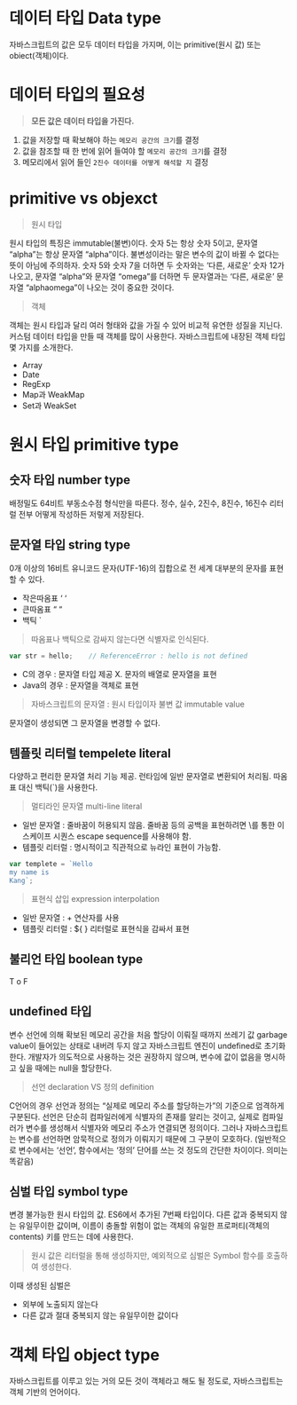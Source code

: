 # 데이터 타입 Data type

자바스크립트의 값은 모두 데이터 타입을 가지며, 이는 primitive(원시 값) 또는 obiect(객체)이다. 

# 데이터 타입의 필요성

> **모든 값은 데이터 타입을 가진다.**

1. 값을 저장할 때 확보해야 하는 `메모리 공간의 크기`를 결정
2. 값을 참조할 때 한 번에 읽어 들여야 할 `메모리 공간의 크기`를 결정
3. 메모리에서 읽어 들인 `2진수 데이터를 어떻게 해석할 지` 결정

# primitive vs objexct

> 원시 타입

원시 타입의 특징은 immutable(불변)이다. 숫자 5는 항상 숫자 5이고, 문자열 “alpha”는 항상 문자열 “alpha”이다. 불변성이라는 말은 변수의 값이 바뀔 수 없다는 뜻이 아님에 주의하자. 숫자 5와 숫자 7을 더하면 두 숫자와는 ‘다른, 새로운’ 숫자 12가 나오고, 문자열 “alpha”와 문자열 “omega”를 더하면 두 문자열과는 ‘다른, 새로운’ 문자열 “alphaomega”이 나오는 것이 중요한 것이다.

> 객체

객체는 원시 타입과 달리 여러 형태와 값을 가질 수 있어 비교적 유연한 성질을 지닌다. 커스텀 데이터 타입을 만들 때 객체를 많이 사용한다. 자바스크립트에 내장된 객체 타입 몇 가지를 소개한다.

- Array
- Date
- RegExp
- Map과 WeakMap
- Set과 WeakSet

# 원시 타입 primitive type

## 숫자 타입 number type

배정밀도 64비트 부동소수점 형식만을 따른다. 정수, 실수, 2진수, 8진수, 16진수 리터럴 전부 어떻게 작성하든 저렇게 저장된다.

## 문자열 타입 string type

0개 이상의 16비트 유니코드 문자(UTF-16)의 집합으로 전 세계 대부분의 문자를 표현할 수 있다.

- 작은따옴표 ‘ ‘
- 큰따옴표 “ “
- 백틱 `

> 따옴표나 백틱으로 감싸지 않는다면 식별자로 인식된다.


```jsx
var str = hello;    // ReferenceError : hello is not defined
```

+ C의 경우 : 문자열 타입 제공 X. 문자의 배열로 문자열을 표현
+ Java의 경우 : 문자열을 객체로 표현

> 자바스크립트의 문자열 :  원시 타입이자 불변 값 immutable value


문자열이 생성되면 그 문자열을 변경할 수 없다.

## 템플릿 리터럴 tempelete literal

다양하고 편리한 문자열 처리 기능 제공. 런타임에 일반 문자열로 변환되어 처리됨. 따옴표 대신 백틱(`)을 사용한다.

> 멀티라인 문자열 multi-line literal

- 일반 문자열 : 줄바꿈이 허용되지 않음. 줄바꿈 등의 공백을 표현하려면 \를 통한 이스케이프 시퀀스 escape sequence를 사용해야 함.
- 템플릿 리터럴 : 명시적이고 직관적으로 뉴라인 표현이 가능함.

```jsx
var templete = `Hello
my name is
Kang`;
```

> 표현식 삽입 expression interpolation

- 일반 문자열 : + 연산자를 사용
- 템플릿 리터럴 : ${   } 리터럴로 표현식을 감싸서 표현


## 불리언 타입 boolean type

T o F

## undefined 타입

변수 선언에 의해 확보된 메모리 공간을 처음 할당이 이뤄질 때까지 쓰레기 값 garbage value이 들어있는 상태로 내버려 두지 않고 자바스크립트 엔진이 undefined로 초기화한다. 개발자가 의도적으로 사용하는 것은 권장하지 않으며, 변수에 값이 없음을 명시하고 싶을 때에는 null을 할당한다.

> 선언 declaration VS 정의 definition
> 

C언어의 경우 선언과 정의는 “실제로 메모리 주소를 할당하는가”의 기준으로 엄격하게 구분된다. 선언은 단순히 컴파일러에게 식별자의 존재를 알리는 것이고, 실제로 컴파일러가 변수를 생성해서 식별자와 메모리 주소가 연결되면 정의이다. 그러나 자바스크립트는 변수를 선언하면 암묵적으로 정의가 이뤄지기 때문에 그 구분이 모호하다. (일반적으로 변수에서는 ‘선언’, 함수에서는 ‘정의’ 단어를 쓰는 것 정도의 간단한 차이이다. 의미는 똑같음)

## 심벌 타입 symbol type

변경 불가능한 원시 타입의 값. ES6에서 추가된 7번째 타입이다. 다른 값과 중복되지 않는 유일무이한 값이며, 이름이 충돌할 위험이 없는 객체의 유일한 프로퍼티(객체의 contents) 키를 만드는 데에 사용한다.

> 원시 값은 리터럴을 통해 생성하지만, 예외적으로 심벌은 Symbol 함수를 호출하여 생성한다.


이때 생성된 심벌은

- 외부에 노출되지 않는다
- 다른 값과 절대 중복되지 않는 유일무이한 값이다

# 객체 타입 object type

자바스크립트를 이루고 있는 거의 모든 것이 객체라고 해도 될 정도로, 자바스크립트는 객체 기반의 언어이다.